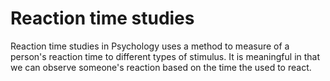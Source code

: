 # Reaction time studies
Reaction time studies in Psychology uses a method to measure of a person's reaction time to different types of stimulus. It is meaningful in that we can observe someone's reaction based on the time the used to react.
